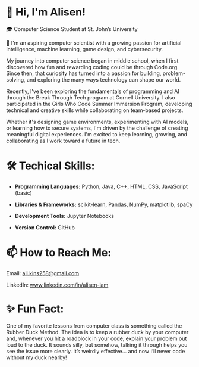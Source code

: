 # 👋 Hi, I'm Alisen! 

🎓 Computer Science Student at St. John’s University

🔭 I'm an aspiring computer scientist with a growing passion for artificial intelligence, machine learning, game design, and cybersecurity. 

My journey into computer science began in middle school, when I first discovered how fun and rewarding coding could be through Code.org. Since then, that curiosity has turned into a passion for building, problem-solving, and exploring the many ways technology can shape our world.

Recently, I've been exploring the fundamentals of programming and AI through the Break Through Tech program at Cornell University. I also participated in the Girls Who Code Summer Immersion Program, developing technical and creative skills while collaborating on team-based projects.

Whether it's designing game environments, experimenting with AI models, or learning how to secure systems, I'm driven by the challenge of creating meaningful digital experiences. I'm excited to keep learning, growing, and collaborating as I work toward a future in tech.


# 🛠 Techical Skills: 

* **Programming Languages:** Python, Java, C++, HTML, CSS, JavaScript (basic) 

* **Libraries & Frameworks:** scikit-learn, Pandas, NumPy, matplotlib, spaCy 

* **Development Tools:** Jupyter Notebooks 

* **Version Control:** GitHub 

# 📫 How to Reach Me: 

Email: ali.kins258@gmail.com  

LinkedIn:   www.linkedin.com/in/alisen-lam 

# ✨ Fun Fact: 

One of my favorite lessons from computer class is something called the Rubber Duck Method. The idea is to keep a rubber duck by your computer and, whenever you hit a roadblock in your code, explain your problem out loud to the duck. It sounds silly, but somehow, talking it through helps you see the issue more clearly. It’s weirdly effective... and now I’ll never code without my duck nearby! 

